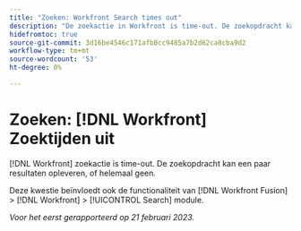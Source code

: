 ```yaml
---
title: "Zoeken: Workfront Search times out"
description: "De zoekactie in Workfront is time-out. De zoekopdracht kan een paar resultaten opleveren of helemaal geen."
hidefromtoc: true
source-git-commit: 3d16be4546c171afb0cc9485a7b2d62ca8cba9d2
workflow-type: tm+mt
source-wordcount: '53'
ht-degree: 0%

---
```



# Zoeken: [!DNL Workfront] Zoektijden uit

<!--this issue is on WF and WFF TOCs-->

[!DNL Workfront] zoekactie is time-out. De zoekopdracht kan een paar resultaten opleveren, of helemaal geen.

Deze kwestie beïnvloedt ook de functionaliteit van [!DNL Workfront Fusion] > [!DNL Workfront] > [!UICONTROL Search] module.

_Voor het eerst gerapporteerd op 21 februari 2023._

